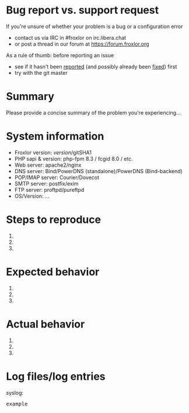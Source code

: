 # Bug report vs. support request

If you're unsure of whether your problem is a bug or a configuration error
* contact us via IRC in #froxlor on irc.libera.chat
* or post a thread in our forum at https://forum.froxlor.org

As a rule of thumb: before reporting an issue

* see if it hasn't been [reported](https://github.com/Froxlor/froxlor/issues) (and possibly already been [fixed](https://github.com/Froxlor/froxlor/issues?utf8=✓&q=is:issue%20is:closed)) first
* try with the git master

# Summary

Please provide a concise summary of the problem you're experiencing...

# System information

* Froxlor version: $version/$gitSHA1
* PHP sapi & version: php-fpm 8.3 / fcgid 8.0 / etc.
* Web server: apache2/nginx
* DNS server: Bind/PowerDNS (standalone)/PowerDNS (Bind-backend)
* POP/IMAP server: Courier/Dovecot
* SMTP server: postfix/exim
* FTP server: proftpd/pureftpd
* OS/Version: ...

# Steps to reproduce

1.
2.
3.

# Expected behavior

1.
2.
3.

# Actual behavior

1.
2.
3.

# Log files/log entries

syslog:
<pre>
example
</pre>
